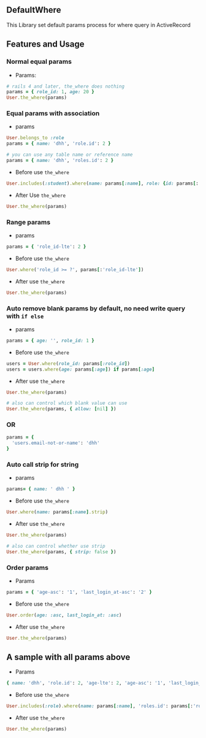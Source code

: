 ## DefaultWhere

This Library set default params process for where query in ActiveRecord

## Features and Usage

### Normal equal params

* Params:
```ruby
# rails 4 and later, the_where does nothing
params = { role_id: 1, age: 20 }
User.the_where(params)
```

### Equal params with association

* params
```ruby
User.belongs_to :role
params = { name: 'dhh', 'role.id': 2 }

# you can use any table name or reference name
params = { name: 'dhh', 'roles.id': 2 }
```
* Before use `the_where`
```ruby
User.includes(:student).where(name: params[:name], role: {id: params[:'role.id']})
```
* After Use `the_where`
```ruby
User.the_where(params)
```

### Range params
* params
```ruby
params = { 'role_id-lte': 2 }
```
* Before use `the_where`
```ruby
User.where('role_id >= ?', params[:'role_id-lte'])
```
* After use `the_where`
```ruby
User.the_where(params)
```

### Auto remove blank params by default, no need write query with `if else`
* params
```ruby
params = { age: '', role_id: 1 }
```
* Before use `the_where`
```ruby
users = User.where(role_id: params[:role_id])
users = users.where(age: params[:age]) if params[:age]
```
* After use `the_where`
```ruby
User.the_where(params)

# also can control which blank value can use
User.the_where(params, { allow: [nil] })
```

### OR
```ruby
params = {
  'users.email-not-or-name': 'dhh'
}

```

### Auto call strip for string 
* params
```ruby
params= { name: ' dhh ' }
```
* Before use `the_where`
```ruby
User.where(name: params[:name].strip)
```
* After use `the_where`
```ruby
User.the_where(params)

# also can control whether use strip
User.the_where(params, { strip: false })
```

### Order params
* Params
```ruby
params = { 'age-asc': '1', 'last_login_at-asc': '2' }
```
* Before use `the_where`
```ruby
User.order(age: :asc, last_login_at: :asc)
```
* After use `the_where`
```ruby
User.the_where(params)
```

## A sample with all params above
* Params
```ruby
{ name: 'dhh', 'role.id': 2, 'age-lte': 2, 'age-asc': '1', 'last_login_at-asc': '2' }
```
* Before use `the_where`
```ruby
User.includes(:role).where(name: params[:name], 'roles.id': params[:'role.id']).order(age: :asc, last_login_at: :asc)
```
* After use `the_where`
```ruby
User.the_where(params)
```
